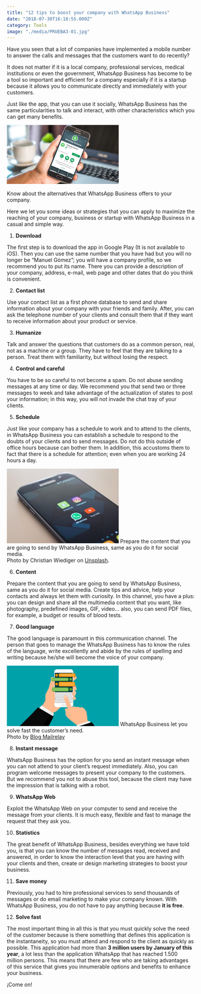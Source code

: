 ```yaml
---
title: "12 tips to boost your company with WhatsApp Business"
date: "2018-07-30T16:18:55.000Z"
category: Tools
image: "./media/PRUEBA3-01.jpg"
---
```


Have you seen that a lot of companies have implemented a mobile number to answer the calls and messages that the customers want to do recently? 

It does not matter if it is a local company, professional services, medical institutions or even the government, WhatsApp Business has become to be a tool so important and efficient for a company especially if it is a startup because it allows you to communicate directly and immediately with your customers. 

Just like the app, that you can use it socially, WhatsApp Business has the same particularities to talk and interact, with other characteristics which you can get many benefits.

![](./media/Whatsapp-Business1.png)

<credits>Know about the alternatives that WhatsApp Business offers to your company.</credits>

Here we let you some ideas or strategies that you can apply to maximize the reaching of your company, business or startup with WhatsApp Business in a casual and simple way.

1.  **Download**

The first step is to download the app in Google Play (It is not available to iOS). Then you can use the same number that you have had but you will no longer be “Manuel Gómez”; you will have a company profile, so we recommend you to put its name. There you can provide a description of your company, address, e-mail, web page and other dates that do you think is convenient.

2.  **Contact list**

Use your contact list as a first phone database to send and share information about your company with your friends and family. After, you can ask the telephone number of your clients and consult them that if they want to receive information about your product or service.

3.  **Humanize**

Talk and answer the questions that customers do as a common person, real, not as a machine or a group. They have to feel that they are talking to a person. Treat them with familiarity, but without losing the respect.

4.  **Control and careful**

You have to be so careful to not become a spam. Do not abuse sending messages at any time or day. We recommend you that send two or three messages to week and take advantage of the actualization of states to post your information; in this way, you will not invade the chat tray of your clients.

5.  **Schedule**

Just like your company has a schedule to work and to attend to the clients, in WhatsApp Business you can establish a schedule to respond to the doubts of your clients and to send messages. Do not do this outside of office hours because can bother them. In addition, this accustoms them to fact that there is a schedule for attention; even when you are working 24 hours a day. 

![](./media/Whatsapp-Business2-christian-wiediger-626857-unsplash.jpg)
<credits>Prepare the content that you are going to send by WhatsApp Business, same as you do it for social media.  
Photo by Christian Wiediger on [Unsplash](https://unsplash.com/).</credits>

6.  **Content**

Prepare the content that you are going to send by WhatsApp Business, same as you do it for social media. Create tips and advice, help your contacts and always let them with curiosity. In this channel, you have a plus: you can design and share all the multimedia content that you want, like photography, predefined images, GIF, video… also, you can send PDF files, for example, a budget or results of blood tests.

7.  **Good language**

The good language is paramount in this communication channel. The person that goes to manage the WhatsApp Business has to know the rules of the language, write excellently and abide by the rules of spelling and writing because he/she will become the voice of your company.

![](./media/whatsapp-business3-by-blog-mailrelay.png)
<credits>WhatsApp Business let you solve fast the customer’s need.  
Photo by [Blog Mailrelay](https://blog.mailrelay.com/es)</credits>

8.  **Instant message**

WhatsApp Business has the option for you send an instant message when you can not attend to your client’s request immediately. Also, you can program welcome messages to present your company to the customers. But we recommend you not to abuse this tool, because the client may have the impression that is talking with a robot.

9.  **WhatsApp Web**

Exploit the WhatsApp Web on your computer to send and receive the message from your clients. It is much easy, flexible and fast to manage the request that they ask you.

10.  **Statistics**

The great benefit of WhatsApp Business, besides everything we have told you, is that you can know the number of messages read, received and answered, in order to know the interaction level that you are having with your clients and then, create or design marketing strategies to boost your business.

11.  **Save money**

Previously, you had to hire professional services to send thousands of messages or do email marketing to make your company known. With WhatsApp Business, you do not have to pay anything because **it is free**.

12.  **Solve fast**

The most important thing in all this is that you must quickly solve the need of the customer because is there something that defines this application is the instantaneity, so you must attend and respond to the client as quickly as possible. This application had more than **3 million users by January of this year**, a lot less than the application WhatsApp that has reached 1.500 million persons. This means that there are few who are taking advantages of this service that gives you innumerable options and benefits to enhance your business. 

¡Come on! 